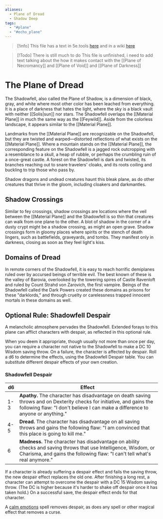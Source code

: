 ```yaml
---
aliases:
  - Plane of Dread
  - Shadow Deep
tags:
  - "#plane"
  - "#echo_plane"
---
```

>[!info] This file has a text in 5e.tools [here](https://5e.tools/book.html#dmg,-1,shadowfell,0) and in a wiki [here](https://forgottenrealms.fandom.com/wiki/Shadowfell)

> [!Todo] There is still much to do
> This file is unfinished, i need to add text talking about the how it makes contact with the [[Plane of Necromancy]] and [[Plane of Void]] and [[Plane of Darkness]]

# The Plane of Dread

The Shadowfell, also called the Plane of Shadow, is a dimension of black, gray, and white where most other color has been leached from everything. It is a place of darkness that hates the light, where the sky is a black vault with neither [[Solis|sun]] nor stars. The Shadowfell overlaps the [[Material Plane]] in much the same way as the [[Feywild]]. Aside from the colorless landscape, it appears similar to the [[Material Plane]].

Landmarks from the [[Material Plane]] are recognizable on the Shadowfell, but they are twisted and warped—distorted reflections of what exists on the [[Material Plane]]. Where a mountain stands on the [[Material Plane]], the corresponding feature on the Shadowfell is a jagged rock outcropping with a resemblance to a skull, a heap of rubble, or perhaps the crumbling ruin of a once-great castle. A forest on the Shadowfell is dark and twisted, its branches reaching out to snare travelers' cloaks, and its roots coiling and buckling to trip those who pass by.

Shadow dragons and undead creatures haunt this bleak plane, as do other creatures that thrive in the gloom, including cloakers and darkmantles.

## Shadow Crossings

Similar to fey crossings, shadow crossings are locations where the veil between the [[Material Plane]] and the Shadowfell is so thin that creatures can walk from one plane to the other. A blot of shadow in the corner of a dusty crypt might be a shadow crossing, as might an open grave. Shadow crossings form in gloomy places where spirits or the stench of death lingers, such as battlefields, graveyards, and tombs. They manifest only in darkness, closing as soon as they feel light's kiss.

## Domains of Dread

In remote corners of the Shadowfell, it is easy to reach horrific demiplanes ruled over by accursed beings of terrible evil. The best known of these is the valley of Barovia, overlooked by the towering spires of Castle Ravenloft and ruled by Count Strahd von Zarovich, the first vampire. Beings of the Shadowfell called the Dark Powers created these domains as prisons for these "darklords," and through cruelty or carelessness trapped innocent mortals in these domains as well.

## Optional Rule: Shadowfell Despair

A melancholic atmosphere pervades the Shadowfell. Extended forays to this plane can afflict characters with despair, as reflected in this optional rule.

When you deem it appropriate, though usually not more than once per day, you can require a character not native to the Shadowfell to make a DC 10 Wisdom saving throw. On a failure, the character is affected by despair. Roll a d6 to determine the effects, using the Shadowfell Despair table. You can substitute different despair effects of your own creation.

### Shadowfell Despair

| d6  | Effect                                                                                                                                                                                                   |
| --- | -------------------------------------------------------------------------------------------------------------------------------------------------------------------------------------------------------- |
| 1-3 | **Apathy.** The character has disadvantage on death saving throws and on Dexterity checks for initiative, and gains the following flaw: "I don't believe I can make a difference to anyone or anything." |
| 4-5 | **Dread.** The character has disadvantage on all saving throws and gains the following flaw: "I am convinced that this place is going to kill me."                                                       |
| 6   | **Madness.** The character has disadvantage on ability checks and saving throws that use Intelligence, Wisdom, or Charisma, and gains the following flaw: "I can't tell what's real anymore."            |

If a character is already suffering a despair effect and fails the saving throw, the new despair effect replaces the old one. After finishing a long rest, a character can attempt to overcome the despair with a DC 15 Wisdom saving throw. (The DC is higher because it's harder to shake off despair once it has taken hold.) On a successful save, the despair effect ends for that character.

A [calm emotions](https://5e.tools/spells.html#calm%20emotions_phb) spell removes despair, as does any spell or other magical effect that removes a curse.

